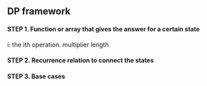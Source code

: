 ## DP framework
#### STEP 1. Function or array that gives the answer for a certain state
i: the ith operation. multiplier length


#### STEP 2. Recurrence relation to connect the states

#### STEP 3. Base cases
